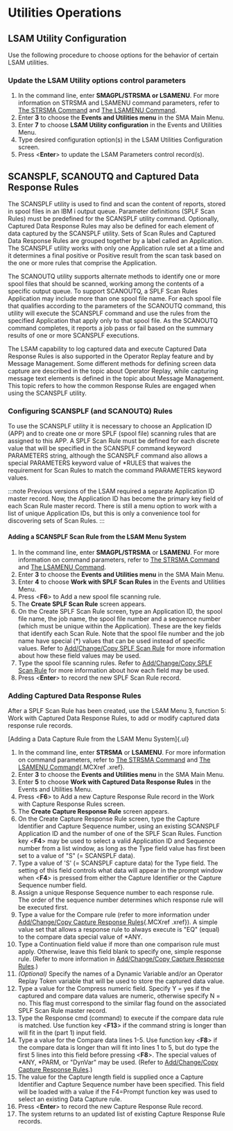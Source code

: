 # Utilities Operations

## LSAM Utility Configuration

Use the following procedure to choose options for the behavior of
certain LSAM utilities.

### Update the LSAM Utility options control parameters

1. In the command line, enter **SMAGPL/STRSMA or LSAMENU**. For more
    information on STRSMA and LSAMENU command parameters, refer to [The STRSMA Command](Components-and-Operation.md#The)
    and [The LSAMENU Command](Components-and-Operation.md#The2).
2. Enter **3** to choose the **Events and Utilities menu** in the SMA
    Main Menu.
3. Enter **7** to choose **LSAM Utility configuration** in the Events
    and Utilities Menu.
4. Type desired configuration option(s) in the LSAM Utilities
    Configuration screen.
5. Press <**Enter**\> to update the LSAM Parameters control record(s).

## SCANSPLF, SCANOUTQ and Captured Data Response Rules

The SCANSPLF utility is used to find and scan the content of reports,
stored in spool files in an IBM i output queue. Parameter definitions
(SPLF Scan Rules) must be predefined for the SCANSPLF utility command.
Optionally, Captured Data Response Rules may also be defined for each
element of data captured by the SCANSPLF utility. Sets of Scan Rules and
Captured Data Response Rules are grouped together by a label called an
Application. The SCANSPLF utility works with only one Application rule
set at a time and it determines a final positive or Positive result from
the scan task based on the one or more rules that comprise the
Application.

The SCANOUTQ utility supports alternate methods to identify one or more
spool files that should be scanned, working among the contents of a
specific output queue. To support SCANOUTQ, a SPLF Scan Rules
Application may include more than one spool file name. For each spool
file that qualifies according to the parameters of the SCANOUTQ command,
this utility will execute the SCANSPLF command and use the rules from
the specified Application that apply only to that spool file. As the
SCANOUTQ command completes, it reports a job pass or fail based on the
summary results of one or more SCANSPLF executions.

The LSAM capability to log captured data and execute Captured Data
Response Rules is also supported in the Operator Replay feature and by
Message Management. Some different methods for defining screen data
capture are described in the topic about Operator Replay, while
capturing message text elements is defined in the topic about Message
Management. This topic refers to how the common Response Rules are
engaged when using the SCANSPLF utility.

### Configuring SCANSPLF (and SCANOUTQ) Rules

To use the SCANSPLF utility it is necessary to choose an Application ID
(APP) and to create one or more SPLF (spool file) scanning rules that
are assigned to this APP. A SPLF Scan Rule must be defined for each
discrete value that will be specified in the SCANSPLF command keyword
PARAMETERS string, although the SCANSPLF command also allows a special
PARAMETERS keyword value of \*RULES that waives the requirement for Scan
Rules to match the command PARAMETERS keyword values.

:::note
Previous versions of the LSAM required a separate Application ID master record. Now, the Application ID has become the primary key field of each Scan Rule master record. There is still a menu option to work with a list of unique Application IDs, but this is only a convenience tool for discovering sets of Scan Rules.
:::

#### Adding a SCANSPLF Scan Rule from the LSAM Menu System

1. In the command line, enter **SMAGPL/STRSMA** or **LSAMENU**. For
    more information on command parameters, refer to [The STRSMA     Command](Components-and-Operation.md#The) and
    [The LSAMENU Command](Components-and-Operation.md#The2).
2. Enter **3** to choose the **Events and Utilities menu** in the SMA
    Main Menu.
3. Enter **4** to choose **Work with SPLF Scan Rules** in the Events
    and Utilities Menu.
4. Press <**F6**\> to Add a new spool file scanning rule.
5. The **Create SPLF Scan Rule** screen appears.
6. On the Create SPLF Scan Rule screen, type an Application ID, the
    spool file name, the job name, the spool file number and a sequence
    number (which must be unique within the Application). These are the
    key fields that identify each Scan Rule. Note that the spool file
    number and the job name have special (\*) values that can be used
    instead of specific values. Refer to [Add/Change/Copy SPLF Scan     Rule](#Add/Chan) for more information about how these
    field values may be used.
7. Type the spool file scanning rules. Refer to [Add/Change/Copy SPLF     Scan Rule](#Add/Chan) for more information about how
    each field may be used.
8. Press <**Enter**\> to record the new SPLF Scan Rule record.

### Adding Captured Data Response Rules

After a SPLF Scan Rule has been created, use the LSAM Menu 3, function
5: Work with Captured Data Response Rules, to add or modify captured
data response rule records.

[Adding a Data Capture Rule from the LSAM Menu System]{.ul}

1. In the command line, enter **STRSMA** or **LSAMENU**. For more
    information on command parameters, refer to [The STRSMA     Command](Components-and-Operation.md#The) and
    [The LSAMENU Command](Components-and-Operation.md#The2){.MCXref
    .xref}.
2. Enter **3** to choose the **Events and Utilities menu** in the SMA
    Main Menu.
3. Enter **5** to choose **Work with Captured Data Response Rules** in
    the Events and Utilities Menu.
4. Press <**F6**\> to Add a new Capture Response Rule record in the
    Work with Capture Response Rules screen.
5. The **Create Capture Response Rule** screen appears.
6. On the Create Capture Response Rule screen, type the Capture
    Identifier and Capture Sequence number, using an existing SCANSPLF
    Application ID and the number of one of the SPLF Scan Rules.
    Function key <**F4**\> may be used to select a valid Application ID
    and Sequence number from a list window, as long as the Type field
    value has first been set to a value of "S" (= SCANSPLF data).
7. Type a value of \'S\' (= SCANSPLF capture data) for the Type field.
    The setting of this field controls what data will appear in the
    prompt window when <**F4**\> is pressed from either the Capture
    Identifier or the Capture Sequence number field.
8. Assign a unique Response Sequence number to each response rule. The
    order of the sequence number determines which response rule will be
    executed first.
9. Type a value for the Compare rule (refer to more information under
    [Add/Change/Copy Capture Response Rules](#Add/Chan2){.MCXref
    .xref}). A simple value set that allows a response rule to always
    execute is "EQ" (equal) to the compare data special value of
    \*ANY.
10. Type a Continuation field value if more than one comparison rule
    must apply. Otherwise, leave this field blank to specify one, simple
    response rule. (Refer to more information in [Add/Change/Copy     Capture Response Rules](#Add/Chan2).)
11. *(Optional)* Specify the names of a Dynamic Variable
    and/or an Operator Replay Token variable that will be used to store
    the captured data value.
12. Type a value for the Compress numeric field. Specify Y = yes if the
    captured and compare data values are numeric, otherwise specify N =
    no. This flag must correspond to the similar flag found on the
    associated SPLF Scan Rule master record.
13. Type the Response cmd (command) to execute if the compare data rule
    is matched. Use function key <**F13**\> if the command string is
    longer than will fit in the (part 1) input field.
14. Type a value for the Compare data lines 1-5. Use function key
    <**F8**\> if the compare data is longer than will fit into lines 1
    to 5, but do type the first 5 lines into this field before pressing
    <**F8**\>. The special values of \*ANY, \*PARM, or "DynVar" may
    be used. (Refer to [Add/Change/Copy Capture Response     Rules](#Add/Chan2).)
15. The value for the Capture length field is supplied once a Capture
    Identifier and Capture Sequence number have been specified. This
    field will be loaded with a value if the F4=Prompt function key was
    used to select an existing Data Capture rule.
16. Press <**Enter**\> to record the new Capture Response Rule record.
17. The system returns to an updated list of existing Capture Response
    Rule records.
